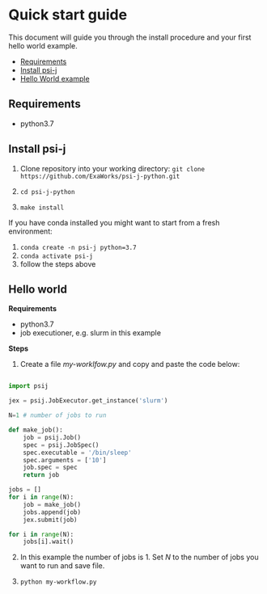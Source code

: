 # Quick start guide

This document will guide you through the install procedure and your first hello world example.

- [Requirements](#requirements)
- [Install psi-j](#install-psj-j)
- [Hello World example](#hello-world)

## Requirements
- python3.7

## Install psi-j

1. Clone repository into your working directory:
    `git clone https://github.com/ExaWorks/psi-j-python.git`

2. `cd psi-j-python`
3. `make install`

If you have conda installed you might want to start from a fresh environment:

1. `conda create -n psi-j python=3.7`
2. `conda activate psi-j`
3. follow the steps above





## Hello world

**Requirements**
- python3.7
- job executioner, e.g. slurm in this example

**Steps**

1. Create a file *my-worklfow.py* and copy and paste the code below:

```python

import psij

jex = psij.JobExecutor.get_instance('slurm')

N=1 # number of jobs to run

def make_job():
    job = psij.Job()
    spec = psij.JobSpec()
    spec.executable = '/bin/sleep'
    spec.arguments = ['10']
    job.spec = spec
    return job

jobs = []
for i in range(N):
    job = make_job()
    jobs.append(job)
    jex.submit(job)

for i in range(N):
    jobs[i].wait()

```
2. In this example the number of jobs is 1. Set *N* to the number of jobs you want to run and save file.

3. `python my-workflow.py`
 